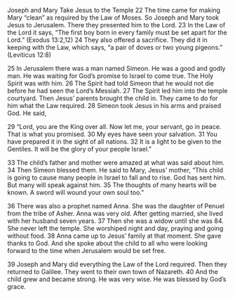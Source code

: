 Joseph and Mary Take Jesus to the Temple
22 The time came for making Mary “clean” as required by the Law of Moses. So Joseph and Mary took Jesus to Jerusalem. There they presented him to the Lord. 23 In the Law of the Lord it says, “The first boy born in every family must be set apart for the Lord.” (Exodus 13:2,12) 24 They also offered a sacrifice. They did it in keeping with the Law, which says, “a pair of doves or two young pigeons.” (Leviticus 12:8)

25 In Jerusalem there was a man named Simeon. He was a good and godly man. He was waiting for God’s promise to Israel to come true. The Holy Spirit was with him. 26 The Spirit had told Simeon that he would not die before he had seen the Lord’s Messiah. 27 The Spirit led him into the temple courtyard. Then Jesus’ parents brought the child in. They came to do for him what the Law required. 28 Simeon took Jesus in his arms and praised God. He said,

29 “Lord, you are the King over all.
    Now let me, your servant, go in peace.
    That is what you promised.
30 My eyes have seen your salvation.
31     You have prepared it in the sight of all nations.
32 It is a light to be given to the Gentiles.
    It will be the glory of your people Israel.”

33 The child’s father and mother were amazed at what was said about him. 34 Then Simeon blessed them. He said to Mary, Jesus’ mother, “This child is going to cause many people in Israel to fall and to rise. God has sent him. But many will speak against him. 35 The thoughts of many hearts will be known. A sword will wound your own soul too.”

36 There was also a prophet named Anna. She was the daughter of Penuel from the tribe of Asher. Anna was very old. After getting married, she lived with her husband seven years. 37 Then she was a widow until she was 84. She never left the temple. She worshiped night and day, praying and going without food. 38 Anna came up to Jesus’ family at that moment. She gave thanks to God. And she spoke about the child to all who were looking forward to the time when Jerusalem would be set free.

39 Joseph and Mary did everything the Law of the Lord required. Then they returned to Galilee. They went to their own town of Nazareth. 40 And the child grew and became strong. He was very wise. He was blessed by God’s grace.
